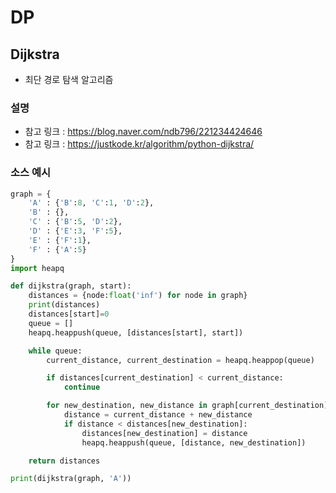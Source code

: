 # DP

## Dijkstra

- 최단 경로 탐색 알고리즘

### 설명
- 참고 링크 : https://blog.naver.com/ndb796/221234424646
- 참고 링크 : https://justkode.kr/algorithm/python-dijkstra/

### 소스 예시
```python
graph = {
	'A' : {'B':8, 'C':1, 'D':2},
	'B' : {},
	'C' : {'B':5, 'D':2},
	'D' : {'E':3, 'F':5},
	'E' : {'F':1},
	'F' : {'A':5}
}
import heapq

def dijkstra(graph, start):
	distances = {node:float('inf') for node in graph}
	print(distances)
	distances[start]=0
	queue = []
	heapq.heappush(queue, [distances[start], start])

	while queue:
		current_distance, current_destination = heapq.heappop(queue)

		if distances[current_destination] < current_distance:
			continue

		for new_destination, new_distance in graph[current_destination].items():
			distance = current_distance + new_distance
			if distance < distances[new_destination]:
				distances[new_destination] = distance
				heapq.heappush(queue, [distance, new_destination])

	return distances 

print(dijkstra(graph, 'A'))

```
